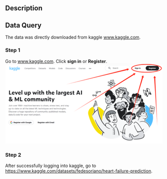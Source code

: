 ## Description

## Data Query

The data was directly downloaded from kaggle www.kaggle.com.

### Step 1

Go to www.kaggle.com. Click **sign in** or **Register**.
<img src="Step1.png" alt="Step1">

### Step 2

After successfully logging into kaggle, go to https://www.kaggle.com/datasets/fedesoriano/heart-failure-prediction.

